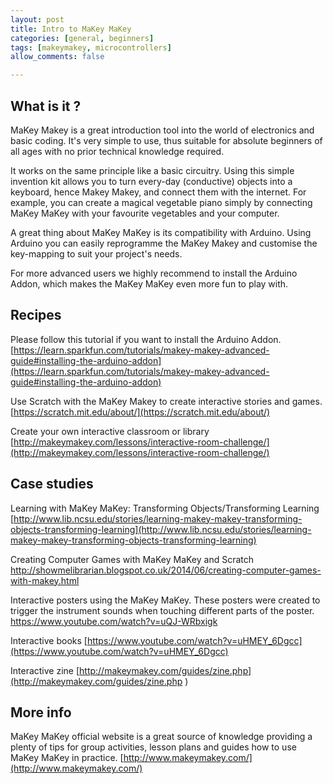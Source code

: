 ```yaml
---
layout: post
title: Intro to MaKey MaKey
categories: [general, beginners]
tags: [makeymakey, microcontrollers]
allow_comments: false

---
```


## What is it ?
MaKey Makey is a great introduction tool into the world of electronics and basic coding.
It's very simple to use, thus suitable for absolute beginners of all ages with no prior technical knowledge required.

It works on the same principle like a basic circuitry. Using this simple invention kit allows you to turn every-day (conductive) objects into a keyboard, hence Makey Makey, and connect them with the internet. For example, you can create a magical vegetable piano simply by connecting MaKey MaKey with your favourite vegetables and your computer.

A great thing about MaKey MaKey is its compatibility with Arduino. Using Arduino you can easily reprogramme the MaKey Makey and customise the key-mapping to suit your project's needs.

For more advanced users we highly recommend to install the Arduino Addon, which makes the MaKey MaKey even more fun to play with.


## Recipes

Please follow this tutorial if you want to install the Arduino Addon.
[https://learn.sparkfun.com/tutorials/makey-makey-advanced-guide#installing-the-arduino-addon](https://learn.sparkfun.com/tutorials/makey-makey-advanced-guide#installing-the-arduino-addon)

Use Scratch with the MaKey Makey to create interactive stories and games.
[https://scratch.mit.edu/about/](https://scratch.mit.edu/about/)

Create your own interactive classroom or library
[http://makeymakey.com/lessons/interactive-room-challenge/](http://makeymakey.com/lessons/interactive-room-challenge/)


## Case studies

Learning with MaKey MaKey: Transforming Objects/Transforming Learning
[http://www.lib.ncsu.edu/stories/learning-makey-makey-transforming-objects-transforming-learning](http://www.lib.ncsu.edu/stories/learning-makey-makey-transforming-objects-transforming-learning)

Creating Computer Games with MaKey MaKey and Scratch
[http://showmelibrarian.blogspot.co.uk/2014/06/creating-computer-games-with-makey.html
](http://showmelibrarian.blogspot.co.uk/2014/06/creating-computer-games-with-makey.html
)

Interactive posters using the MaKey MaKey. These posters were created to trigger the instrument sounds when touching different parts of the poster.
[https://www.youtube.com/watch?v=uQJ-WRbxigk
](https://www.youtube.com/watch?v=uQJ-WRbxigk
)

Interactive books
[https://www.youtube.com/watch?v=uHMEY_6Dgcc](https://www.youtube.com/watch?v=uHMEY_6Dgcc)

Interactive zine
[http://makeymakey.com/guides/zine.php](http://makeymakey.com/guides/zine.php
)

## More info
MaKey MaKey official website is a great source of knowledge providing a plenty of tips for group activities, lesson plans and guides how to use MaKey MaKey in practice.
[http://www.makeymakey.com/](http://www.makeymakey.com/)

